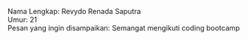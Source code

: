 Nama Lengkap: Revydo Renada Saputra <br>
Umur: 21 <br>
Pesan yang ingin disampaikan: Semangat mengikuti coding bootcamp
